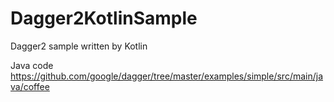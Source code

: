 # Dagger2KotlinSample
Dagger2 sample written by Kotlin

Java code
https://github.com/google/dagger/tree/master/examples/simple/src/main/java/coffee
